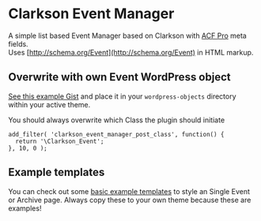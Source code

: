 # Clarkson Event Manager

A simple list based Event Manager based on Clarkson with [ACF Pro](https://www.advancedcustomfields.com/pro/) meta fields.  
Uses [http://schema.org/Event](http://schema.org/Event) in HTML markup.

## Overwrite with own Event WordPress object
[See this example Gist](https://gist.github.com/jmslbam/ebd523793e14787ecb957691ae79c9e2) and place it in your `wordpress-objects` directory within your active theme.  

You should always overwrite which Class the plugin should initiate

```
add_filter( 'clarkson_event_manager_post_class', function() {
  return '\Clarkson_Event';
}, 10, 0 );
```

## Example templates
You can check out some [basic example templates](/templates) to style an Single Event or Archive page. 
Always copy these to your own theme because these are examples!

